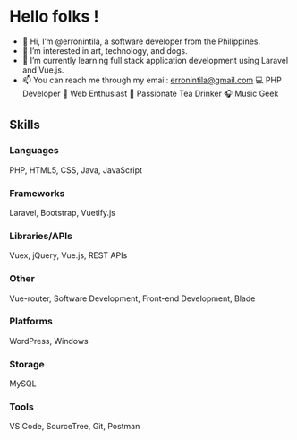 <h1>Hello folks !</h1>

- 👋 Hi, I’m @erronintila, a software developer from the Philippines.
- 👀 I’m interested in art, technology, and dogs.
- 🌱 I’m currently learning full stack application development using Laravel and Vue.js.
- 📫 You can reach me through my email: erronintila@gmail.com
💻 PHP Developer 
📡 Web Enthusiast 
🍵 Passionate Tea Drinker 
🎧 Music Geek
<h2>Skills</h2>

<h3>Languages</h3>
<p>PHP, HTML5, CSS, Java, JavaScript</p>
<h3>Frameworks</h3>
<p>Laravel, Bootstrap, Vuetify.js</p>
<h3>Libraries/APIs</h3>
<p>Vuex, jQuery, Vue.js, REST APIs</p>
<h3>Other</h3>
<p>Vue-router, Software Development, Front-end Development, Blade</p>
<h3>Platforms</h3>
<p>WordPress, Windows</p>
<h3>Storage</h3>
<p>MySQL</p>
<h3>Tools</h3>
<p>VS Code, SourceTree, Git, Postman</p>

<!---
erronintila/erronintila is a ✨ special ✨ repository because its `README.md` (this file) appears on your GitHub profile.
You can click the Preview link to take a look at your changes.
--->
